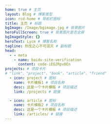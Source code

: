 ```yaml
---
home: true # 主页
layout: Blog # 博客类型
icon: rcd-home # 导航栏图标
title: 主页 # 标题
bgImage: /Image/bgimage.jpg # 背景图片
heroFullScreen: true # 背景图片是否全屏
bgImageStyle: {}
heroText: Lycm # 博客名称 
tagline: 热忱之心不可泯灭 # 副标题
head:
  - - meta
    - name: baidu-site-verification
      content: code-iEG2Rpv8En
projects: # 项目卡片
# "link"、"project"、"book"、"article"、"friend"
  - icon: project # 图标
    name: 卡片模板1 # 项目名称
    desc: 这是一个卡片模板 # 项目描述
    link: /projects # 链接

  - icon: article # 图标
    name: 卡片模板2 # 项目名称
    desc: 这是一个卡片模板 # 项目描述
    link: /articles/ # 链接
---
```

